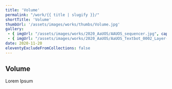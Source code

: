 ```yaml
---
title: 'Volume'
permalink: "/work/{{ title | slugify }}/"
shortTitle: 'Volume'
thumbUrl: '/assets/images/works/thumbs/Volume.jpg'
gallery:
 - { imgUrl: "/assets/images/works/2020_AaUOS/AAUOS_sequencer.jpg", caption: "" }
 - { imgUrl: "/assets/images/works/2020_AaUOS/AaUOS_Textbot_0002_Layer-20.jpg", caption: "" }
date: 2020-11-20
eleventyExcludeFromCollections: false
---
```



<div class="Grid Grid--gutters Grid--full large-Grid--fit">
  <div class="Grid-cell">
    <div class='headerGroup'>
      <h2>Volume</h2>
      <p>Lorem Ipsum</p>
    </div>
  </div>
</div>